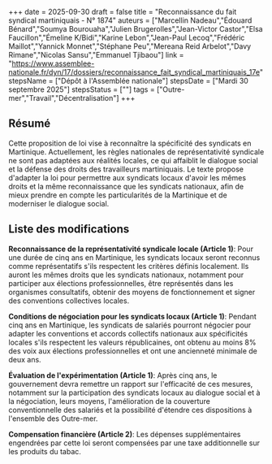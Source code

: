 +++
date = 2025-09-30
draft = false
title = "Reconnaissance du fait syndical martiniquais - N° 1874"
auteurs = ["Marcellin Nadeau","Édouard Bénard","Soumya Bourouaha","Julien Brugerolles","Jean-Victor Castor","Elsa Faucillon","Émeline K/Bidi","Karine Lebon","Jean-Paul Lecoq","Frédéric Maillot","Yannick Monnet","Stéphane Peu","Mereana Reid Arbelot","Davy Rimane","Nicolas Sansu","Emmanuel Tjibaou"]
link = "https://www.assemblee-nationale.fr/dyn/17/dossiers/reconnaissance_fait_syndical_martiniquais_17e"
stepsName = ["Dépôt à l'Assemblée nationale"]
stepsDate = ["Mardi 30 septembre 2025"]
stepsStatus = [""]
tags = ["Outre-mer","Travail","Décentralisation"]
+++

## Résumé

Cette proposition de loi vise à reconnaître la spécificité des syndicats en Martinique. Actuellement, les règles nationales de représentativité syndicale ne sont pas adaptées aux réalités locales, ce qui affaiblit le dialogue social et la défense des droits des travailleurs martiniquais. Le texte propose d'adapter la loi pour permettre aux syndicats locaux d'avoir les mêmes droits et la même reconnaissance que les syndicats nationaux, afin de mieux prendre en compte les particularités de la Martinique et de moderniser le dialogue social.

## Liste des modifications

**Reconnaissance de la représentativité syndicale locale (Article 1)**: Pour une durée de cinq ans en Martinique, les syndicats locaux seront reconnus comme représentatifs s'ils respectent les critères définis localement. Ils auront les mêmes droits que les syndicats nationaux, notamment pour participer aux élections professionnelles, être représentés dans les organismes consultatifs, obtenir des moyens de fonctionnement et signer des conventions collectives locales.

**Conditions de négociation pour les syndicats locaux (Article 1)**: Pendant cinq ans en Martinique, les syndicats de salariés pourront négocier pour adapter les conventions et accords collectifs nationaux aux spécificités locales s'ils respectent les valeurs républicaines, ont obtenu au moins 8% des voix aux élections professionnelles et ont une ancienneté minimale de deux ans.

**Évaluation de l'expérimentation (Article 1)**: Après cinq ans, le gouvernement devra remettre un rapport sur l'efficacité de ces mesures, notamment sur la participation des syndicats locaux au dialogue social et à la négociation, leurs moyens, l'amélioration de la couverture conventionnelle des salariés et la possibilité d'étendre ces dispositions à l'ensemble des Outre-mer.

**Compensation financière (Article 2)**: Les dépenses supplémentaires engendrées par cette loi seront compensées par une taxe additionnelle sur les produits du tabac.
